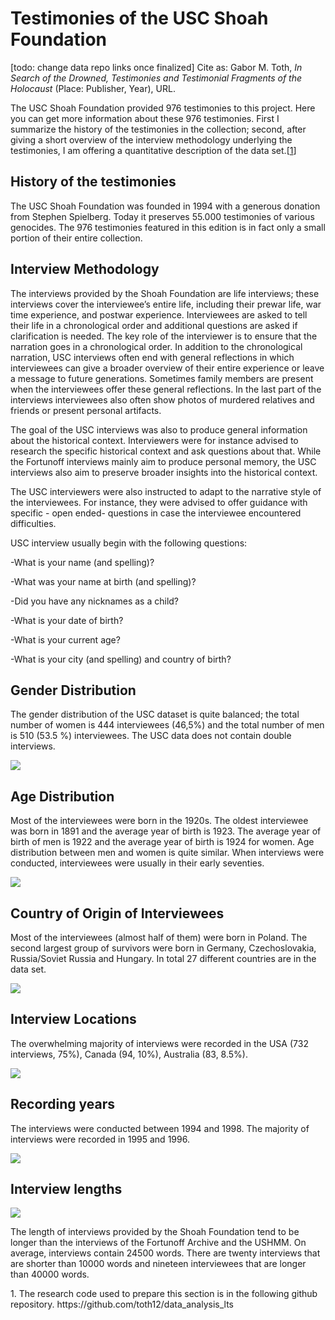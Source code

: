 # Testimonies of the USC Shoah Foundation

[todo: change data repo links once finalized]
Cite as: Gabor M. Toth, <i>In Search of the Drowned, Testimonies and Testimonial Fragments of the Holocaust</i> (Place: Publisher, Year), URL.

The USC Shoah Foundation provided 976 testimonies to this project. Here you can get more information about these 976 testimonies. First I summarize the history of the testimonies in the collection; second, after giving a short overview of the interview methodology underlying the testimonies, I am offering a quantitative description of the data set.[[1](#fn-1)]


<h2>History of the testimonies</h2>

The USC Shoah Foundation was founded in 1994 with a generous donation from Stephen Spielberg. Today it preserves 55.000 testimonies of various genocides. The 976 testimonies featured in this edition is in fact only a small portion of their entire collection. 


<h2>Interview Methodology</h2>

The interviews provided by the Shoah Foundation are life interviews; these interviews cover the interviewee’s entire life, including their prewar life, war time experience, and postwar experience. Interviewees are asked to tell their life in a chronological order and additional questions are asked if clarification is needed. The key role of the interviewer is to ensure that the narration goes in a chronological order. In addition to the chronological narration, USC interviews often end with general reflections in which interviewees can give a broader overview of their entire experience or leave a message to future generations. Sometimes family members are present when the interviewees offer these general reflections. In the last part of the interviews interviewees also often show photos of murdered relatives and friends or present personal artifacts.

The goal of the USC interviews was also to produce general information about the historical context. Interviewers were for instance advised to research the specific historical context and ask questions about that. While the Fortunoff interviews mainly aim to produce personal memory, the USC interviews also aim to preserve broader insights into the historical context.

The USC interviewers were also instructed to adapt to the narrative style of the interviewees. For instance, they were advised to offer guidance with specific - open ended- questions in case the interviewee encountered difficulties. 

USC interview usually begin with the following questions:

-What is your name (and spelling)?

-What was your name at birth (and spelling)?

-Did you have any nicknames as a child?

-What is your date of birth?

-What is your current age?

-What is your city (and spelling) and country of birth?


<h2>Gender Distribution</h2>

The gender distribution of the USC dataset is quite balanced; the total number of women is 444 interviewees (46,5%) and the total number of men is 510 (53.5 %) interviewees. The USC data does not contain double interviews. 

![](ImagesMethodsDatasetDescription/percentage_women_men_USC.png)


<h2>Age Distribution</h2>

Most of the interviewees were born in the 1920s. The oldest interviewee was born in 1891 and the average year of birth is 1923. The average year of birth of men is 1922 and the average year of birth is 1924 for women. Age distribution between men and women is quite similar. When interviews were conducted, interviewees were usually in their early seventies.

![](ImagesMethodsDatasetDescription/year_of_birth_all_frequency_USC.png)

<h2>Country of Origin of Interviewees</h2>

Most of the interviewees (almost half of them) were born in Poland. The second largest group of survivors were born in Germany, Czechoslovakia, Russia/Soviet Russia and Hungary. In total 27 different countries are in the data set.

![](ImagesMethodsDatasetDescription/percentage_coutry_of_birth_locations_USC.png)

<h2>Interview Locations</h2>

The overwhelming majority of interviews were recorded in the USA (732 interviews, 75%), Canada (94, 10%), Australia (83, 8.5%).

![](ImagesMethodsDatasetDescription/percentage_interview_locations_USC.png)



<h2>Recording years</h2>

The interviews were conducted between 1994 and 1998. The majority of interviews were recorded in 1995 and 1996.

![](ImagesMethodsDatasetDescription/distribution_interview_years_USC.png)


<h2>Interview lengths</h2>

![](ImagesMethodsDatasetDescription/distribution_word_counts_USC.png)


The length of interviews provided by the Shoah Foundation tend to be longer than the interviews of the Fortunoff Archive and the USHMM. On average, interviews contain 24500 words. There are twenty interviews that are shorter than 10000 words and nineteen interviewees that are longer than 40000 words.

<p id="fn-1" class="footnote">1. The research code used to prepare this section is in the following github repository. https://github.com/toth12/data_analysis_lts</p>
